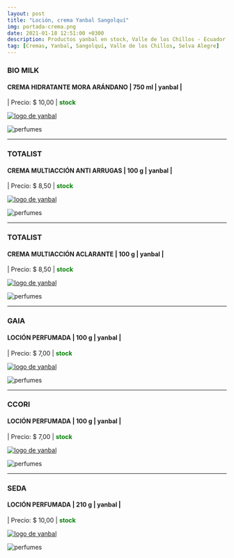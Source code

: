 ```yaml
---
layout: post
title: "Loción, crema Yanbal Sangolquí"
img: portada-crema.png
date: 2021-01-18 12:51:00 +0300
description: Productos yanbal en stock, Valle de los Chillos - Ecuador
tag: [Cremas, Yanbal, Sangolquí, Valle de los Chillos, Selva Alegre]
---
```


### BIO MILK
#### CREMA HIDRATANTE MORA ARÁNDANO  | 750 ml | yanbal  |
| Precio: $  10,00 | <b style='color:green'> stock </b>

[logo]: https://raw.githubusercontent.com/Betty-C/bef/gh-pages/assets/img/linkw.jpg
[ARANADNOS]: https://api.whatsapp.com/send?phone=593995957267&text=Hola!%20Me%20interesa%20este%20producto%20-%3E%20Crema%20BioMilk%20Arándanos%20-%20yanbal "clic para abrir chat de whatsapp"
 [![logo de yanbal][logo]][ARANADNOS]

![perfumes](https://res.cloudinary.com/dpky6fcf6/image/upload/c_scale,h_365,w_136/v1611012942/Blog-Betty/cremas/creama-mora-min_kvjotl.png)

***

### TOTALIST
#### CREMA MULTIACCIÓN ANTI ARRUGAS  | 100 g  | yanbal  |
| Precio: $  8,50 | <b style='color:green'> stock </b>

[logo]: https://raw.githubusercontent.com/Betty-C/bef/gh-pages/assets/img/linkw.jpg
[JALEA]: https://api.whatsapp.com/send?phone=593995957267&text=Hola!%20Me%20interesa%20este%20producto%20-%3E%20Crema%20multiacci%C3%B3n%20aNTIARRUGAS%20-%20yanbal "clic para abrir chat de whatsapp"
 [![logo de yanbal][logo]][JALEA]

![perfumes](https://res.cloudinary.com/dpky6fcf6/image/upload/c_scale,h_300,w_300/v1610990354/Blog-Betty/cremas/crema-total-miel_zbvgrh.jpg)

***
### TOTALIST
#### CREMA MULTIACCIÓN ACLARANTE  | 100 g  | yanbal  |
| Precio: $  8,50 | <b style='color:green'> stock </b>

[logo]: https://raw.githubusercontent.com/Betty-C/bef/gh-pages/assets/img/linkw.jpg
[NACAR]: https://api.whatsapp.com/send?phone=593995957267&text=Hola!%20Me%20interesa%20este%20producto%20-%3E%20Crema%20multiacci%C3%B3n%20aclarante%20-%20yanbal "clic para abrir chat de whatsapp"
 [![logo de yanbal][logo]][NACAR]

![perfumes](https://res.cloudinary.com/dpky6fcf6/image/upload/c_scale,h_300,w_300/v1610990354/Blog-Betty/cremas/crema-total-nacar_xdj5ku.jpg)

* * *
### GAIA
#### LOCIÓN PERFUMADA | 100 g  | yanbal  |
| Precio: $ 7,00  | <b style='color:green'> stock </b>

[logo]: https://raw.githubusercontent.com/Betty-C/bef/gh-pages/assets/img/linkw.jpg
[GAIA]: https://api.whatsapp.com/send?phone=593995957267&text=%C2%A1Hola!%20Me%20interesa%20este%20producto%20-%3E%20Loci%C3%B3n%20perfumada%20GAIA%20-%20yanbal "clic para abrir chat de whatsapp"
 [![logo de yanbal][logo]][GAIA]

![perfumes](https://res.cloudinary.com/dpky6fcf6/image/upload/c_scale,h_500,w_250/v1610990352/Blog-Betty/cremas/crema-lotion-gaia_gdtp50.jpg)

***
### CCORI
#### LOCIÓN PERFUMADA  | 100 g  | yanbal  |
| Precio: $  7,00 | <b style='color:green'> stock </b>

[logo]: https://raw.githubusercontent.com/Betty-C/bef/gh-pages/assets/img/linkw.jpg
[CCORI]: https://api.whatsapp.com/send?phone=593995957267&text=%C2%A1Hola!%20Me%20interesa%20este%20producto%20-%3E%20Loci%C3%B3n%20perfumada%20CCORI%20-%20yanbal "clic para abrir chat de whatsapp"
 [![logo de yanbal][logo]][CCORI]

![perfumes](https://res.cloudinary.com/dpky6fcf6/image/upload/c_scale,h_500,w_250/v1610990353/Blog-Betty/cremas/crema-lotion-ccori_hluhlg.jpg)

* * *
### SEDA
#### LOCIÓN PERFUMADA | 210 g  | yanbal |
| Precio: $  10,00 | <b style='color:green'> stock </b>

[logo]: https://raw.githubusercontent.com/Betty-C/bef/gh-pages/assets/img/linkw.jpg
[SEDA]: https://api.whatsapp.com/send?phone=593995957267&text=%C2%A1Hola!%20Me%20interesa%20este%20producto%20-%3E%20Loci%C3%B3n%20perfumada%20SEDA%20-%20yanbal "clic para abrir chat de whatsapp"
 [![logo de yanbal][logo]][SEDA]

![perfumes](https://res.cloudinary.com/dpky6fcf6/image/upload/c_scale,h_400,w_200/v1610990352/Blog-Betty/cremas/crema-lotioc-seda_pp6iaj.jpg)

